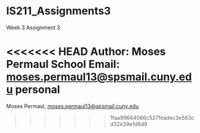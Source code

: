 # IS211_Assignments3
Week 3 Assignment 3

<<<<<<< HEAD
Author: Moses Permaul
School Email: moses.permaul13@spsmail.cuny.edu
personal 
=======
Moses Permaul, moses.permaul13@spsmail.cuny.edu
>>>>>>> 1faa99664066c527feadec3e563cd32e39e1d9d9
